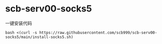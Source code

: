 # scb-serv00-socks5

一键安装代码

`bash <(curl -s https://raw.githubusercontent.com/scb999/scb-serv00-socks5/main/install-socks5.sh)`
